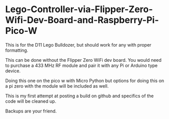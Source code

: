 # Lego-Controller-via-Flipper-Zero-Wifi-Dev-Board-and-Raspberry-Pi-Pico-W
This is for the D11 Lego Bulldozer, but should work for any with proper formatting.

This can be done without the Flipper Zero WiFi dev board.  You would need to purchase a 433 MHz RF module and pair it with any Pi or Arduino type device.

Doing this one on the pico w with Micro Python but options for doing this on a pi zero with the module will be included as well.

This is my first attempt at posting a build on github and specifics of the code will be cleaned up.

Backups are your friend.
